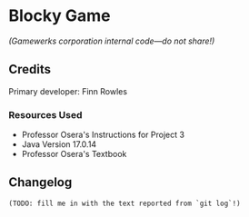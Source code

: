 # Blocky Game

_(Gamewerks corporation internal code—do not share!)_

## Credits

Primary developer: Finn Rowles

### Resources Used

+ Professor Osera's Instructions for Project 3
+ Java Version 17.0.14
+ Professor Osera's Textbook

## Changelog

~~~console
(TODO: fill me in with the text reported from `git log`!)
~~~
